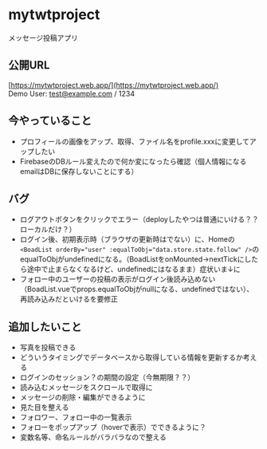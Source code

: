 # mytwtproject
メッセージ投稿アプリ

## 公開URL
[https://mytwtproject.web.app/](https://mytwtproject.web.app/)  
Demo User: test@example.com / 1234

## 今やっていること
- プロフィールの画像をアップ、取得、ファイル名をprofile.xxxに変更してアップしたい
- FirebaseのDBルール変えたので何か変になったら確認（個人情報になるemailはDBに保存しないことにする）

## バグ
- ログアウトボタンをクリックでエラー（deployしたやつは普通にいける？？ローカルだけ？）
- ログイン後、初期表示時（ブラウザの更新時はでない）に、Homeの`<BoadList orderBy="user" :equalToObj="data.store.state.follow" />`のequalToObjがundefinedになる。（BoadListをonMounted→nextTickにしたら途中で止まらなくなるけど、undefinedにはなるまま）症状いま↓に
- フォロー中のユーザーの投稿の表示がログイン後読み込めない（BoadList.vueでprops.equalToObjがnullになる、undefinedではない）、再読み込みだといけるを要修正

## 追加したいこと
- 写真を投稿できる
- どういうタイミングでデータベースから取得している情報を更新するか考える
- ログインのセッション？の期間の設定（今無期限？？）
- 読み込むメッセージをスクロールで取得に
- メッセージの削除・編集ができるように
- 見た目を整える
- フォロワー、フォロー中の一覧表示
- フォローをポップアップ（hoverで表示）でできるように？
- 変数名等、命名ルールがバラバラなので整える

